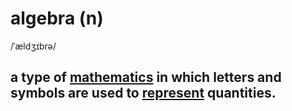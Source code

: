 # algebra (n)

/ˈældʒɪbrə/

## a type of [mathematics](mathematics-n.md#the-study-of-numbers-and-shapes) in which letters and symbols are used to [represent](represent-v.md#to-show-somebodysomething-especially-in-a-picture) quantities.